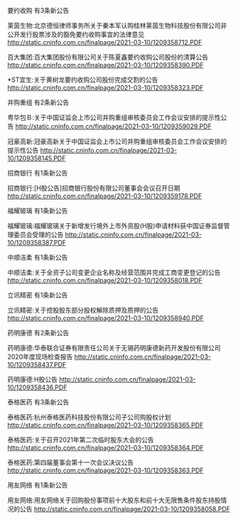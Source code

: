 要约收购 有3条新公告 

莱茵生物:北京德恒律师事务所关于秦本军认购桂林莱茵生物科技股份有限公司非公开发行股票涉及的豁免要约收购事宜的法律意见 http://static.cninfo.com.cn/finalpage/2021-03-10/1209358712.PDF 

百大集团:百大集团股份有限公司关于陈夏鑫要约收购公司股份的清算公告 http://static.cninfo.com.cn/finalpage/2021-03-10/1209358390.PDF 

*ST宜生:关于黄树龙要约收购公司股份完成交割的公告 http://static.cninfo.com.cn/finalpage/2021-03-10/1209358323.PDF 

并购重组 有2条新公告 

粤华包Ｂ:关于中国证监会上市公司并购重组审核委员会工作会议安排的提示性公告 http://static.cninfo.com.cn/finalpage/2021-03-10/1209359029.PDF 

冠豪高新:冠豪高新关于中国证监会上市公司并购重组审核委员会工作会议安排的提示性公告 http://static.cninfo.com.cn/finalpage/2021-03-10/1209358145.PDF 

招商银行 有1条新公告 

招商银行:[H股公告]招商银行股份有限公司董事会会议召开日期 http://static.cninfo.com.cn/finalpage/2021-03-10/1209359178.PDF 

福耀玻璃 有1条新公告 

福耀玻璃:福耀玻璃关于新增发行境外上市外资股(H股)申请材料获中国证券监督管理委员会受理的公告 http://static.cninfo.com.cn/finalpage/2021-03-10/1209358387.PDF 

中顺洁柔 有1条新公告 

中顺洁柔:关于全资子公司变更企业名称及经营范围并完成工商变更登记的公告 http://static.cninfo.com.cn/finalpage/2021-03-10/1209358018.PDF 

立讯精密 有1条新公告 

立讯精密:关于控股股东部分股权解除质押及质押的公告 http://static.cninfo.com.cn/finalpage/2021-03-10/1209358940.PDF 

药明康德 有2条新公告 

药明康德:华泰联合证券有限责任公司关于无锡药明康德新药开发股份有限公司2020年度现场检查报告 http://static.cninfo.com.cn/finalpage/2021-03-10/1209358437.PDF 

药明康德:H股公告 http://static.cninfo.com.cn/finalpage/2021-03-10/1209358436.PDF 

泰格医药 有3条新公告 

泰格医药:杭州泰格医药科技股份有限公司子公司购股权计划 http://static.cninfo.com.cn/finalpage/2021-03-10/1209358365.PDF 

泰格医药:关于召开2021年第二次临时股东大会的公告 http://static.cninfo.com.cn/finalpage/2021-03-10/1209358364.PDF 

泰格医药:第四届董事会第十一次会议决议公告 http://static.cninfo.com.cn/finalpage/2021-03-10/1209358363.PDF 

用友网络 有1条新公告 

用友网络:用友网络关于回购股份事项前十大股东和前十大无限售条件股东持股情况的公告 http://static.cninfo.com.cn/finalpage/2021-03-10/1209358058.PDF 

